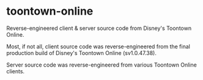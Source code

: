 # toontown-online
Reverse-engineered client & server source code from Disney's Toontown Online.

Most, if not all, client source code was reverse-engineered from the final production build of Disney's Toontown Online (sv1.0.47.38).

Server source code was reverse-engineered from various Toontown Online clients.
